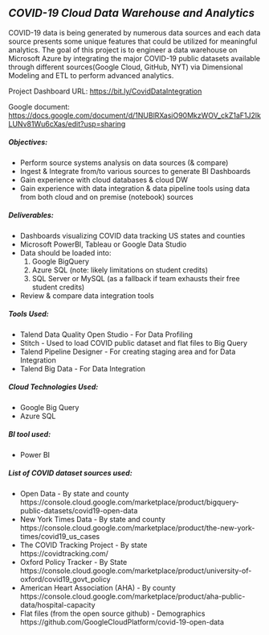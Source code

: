 <h2><B><i>COVID-19 Cloud Data Warehouse and Analytics</i></B></h2>

COVID-19 data is being generated by numerous data sources and each data source presents some unique features that could be utilized for meaningful analytics. The goal of this project is to engineer a data warehouse on Microsoft Azure by integrating the major COVID-19 public datasets available through different sources(Google Cloud, GitHub, NYT) via Dimensional Modeling and ETL to perform advanced analytics.

Project Dashboard URL: https://bit.ly/CovidDataIntegration

Google document: https://docs.google.com/document/d/1NUBlRXasiO90MkzWOV_ckZ1aF1J2lkLUNv81Wu6cXas/edit?usp=sharing

<h5><b>Objectives:</b></h5>
<ul>
<li>Perform source systems analysis on data sources (& compare)
<li>Ingest & Integrate from/to various sources to generate BI Dashboards
<li>Gain experience with cloud databases & cloud DW
<li>Gain experience with data integration & data pipeline tools using data from both cloud and on
premise (notebook) sources</ul>


<h5><b>Deliverables:</b></h5>
<ul>
<li>Dashboards visualizing COVID data tracking US states and counties
<li>Microsoft PowerBI, Tableau or Google Data Studio
<li>Data should be loaded into:<ol>
<li>Google BigQuery
<li>Azure SQL  (note: likely limitations on student credits)
  <li>SQL Server or MySQL (as a fallback if team exhausts their free student credits)</ol>
<li>Review & compare data integration tools</ul>


<h5><b>Tools Used:</h5></b>
<ul>
<li>Talend Data Quality Open Studio - For Data Profiling
<li>Stitch - Used to load COVID public dataset and flat files to Big Query
<li>Talend Pipeline Designer - For creating staging area and for Data Integration
<li>Talend Big Data - For Data Integration</ul>


<h5><b>Cloud Technologies Used:</h5></b>
<ul><li>Google Big Query
<li>Azure SQL</ul>

<h5><b>BI tool used:</h5></b>
<ul>
<li>Power BI</ul>


<h5><b>List of COVID dataset sources used:</h5></b>
<ul>
<li> Open Data - By state and county
  <br>https://console.cloud.google.com/marketplace/product/bigquery-public-datasets/covid19-open-data
<li>New York Times Data - By state and county
  <br>https://console.cloud.google.com/marketplace/product/the-new-york-times/covid19_us_cases
<li>The COVID Tracking Project - By state
  <br>https://covidtracking.com/
<li>Oxford Policy Tracker - By State
  <br>https://console.cloud.google.com/marketplace/product/university-of-oxford/covid19_govt_policy
<li>American Heart Association (AHA) - By county
  <br>https://console.cloud.google.com/marketplace/product/aha-public-data/hospital-capacity
<li>Flat files (from the open source github) - Demographics
  <br>https://github.com/GoogleCloudPlatform/covid-19-open-data
</ul>
